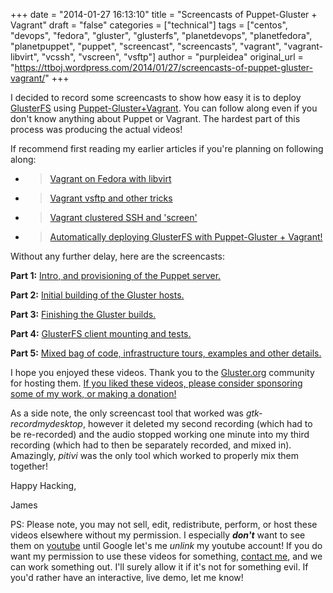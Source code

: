 +++
date = "2014-01-27 16:13:10"
title = "Screencasts of Puppet-Gluster + Vagrant"
draft = "false"
categories = ["technical"]
tags = ["centos", "devops", "fedora", "gluster", "glusterfs", "planetdevops", "planetfedora", "planetpuppet", "puppet", "screencast", "screencasts", "vagrant", "vagrant-libvirt", "vcssh", "vscreen", "vsftp"]
author = "purpleidea"
original_url = "https://ttboj.wordpress.com/2014/01/27/screencasts-of-puppet-gluster-vagrant/"
+++

I decided to record some screencasts to show how easy it is to deploy <a href="https://gluster.org/">GlusterFS</a> using <a title="Automatically deploying GlusterFS with Puppet-Gluster + Vagrant!" href="/blog/2014/01/08/automatically-deploying-glusterfs-with-puppet-gluster-vagrant/">Puppet-Gluster+Vagrant</a>. You can follow along even if you don't know anything about Puppet or Vagrant. The hardest part of this process was producing the actual videos!

If recommend first reading my earlier articles if you're planning on following along:
<ul>
	<li>
		<blockquote><a href="/blog/2013/12/09/vagrant-on-fedora-with-libvirt/">Vagrant on Fedora with libvirt</a></blockquote>
	</li>
	<li>
		<blockquote><a href="/blog/2013/12/21/vagrant-vsftp-and-other-tricks/">Vagrant vsftp and other tricks</a></blockquote>
	</li>
	<li>
		<blockquote><a href="/blog/2014/01/02/vagrant-clustered-ssh-and-screen/">Vagrant clustered SSH and 'screen'</a></blockquote>
	</li>
	<li>
		<blockquote><a href="/blog/2014/01/08/automatically-deploying-glusterfs-with-puppet-gluster-vagrant/">Automatically deploying GlusterFS with Puppet-Gluster + Vagrant!</a></blockquote>
	</li>
</ul>
Without any further delay, here are the screencasts:

<strong>Part 1:</strong> <a href="https://dl.fedoraproject.org/pub/alt/purpleidea/screencasts/puppet-gluster-screencast.part1.ogv">Intro, and provisioning of the Puppet server.</a>

<strong>Part 2:</strong> <a href="https://dl.fedoraproject.org/pub/alt/purpleidea/screencasts/puppet-gluster-screencast.part2.ogv">Initial building of the Gluster hosts.</a>

<strong>Part 3:</strong> <a href="https://dl.fedoraproject.org/pub/alt/purpleidea/screencasts/puppet-gluster-screencast.part3-mixed.ogv">Finishing the Gluster builds.</a>

<strong>Part 4:</strong> <a href="https://dl.fedoraproject.org/pub/alt/purpleidea/screencasts/puppet-gluster-screencast.part4.ogv">GlusterFS client mounting and tests.</a>

<strong>Part 5:</strong> <a href="https://dl.fedoraproject.org/pub/alt/purpleidea/screencasts/puppet-gluster-screencast.part5.ogv">Mixed bag of code, infrastructure tours, examples and other details.</a>

I hope you enjoyed these videos. Thank you to the <a href="https://www.gluster.org/">Gluster.org</a> community for hosting them. <a title="donate" href="/donate/">If you liked these videos, please consider sponsoring some of my work, or making a donation!</a>

As a side note, the only screencast tool that worked was <em>gtk-recordmydesktop</em>, however it deleted my second recording (which had to be re-recorded) and the audio stopped working one minute into my third recording (which had to then be separately recorded, and mixed in). Amazingly, <em>pitivi</em> was the only tool which worked to properly mix them together!

Happy Hacking,

James

PS: Please note, you may not sell, edit, redistribute, perform, or host these videos elsewhere without my permission. I especially <strong><em>don't</em></strong> want to see them on <span style="text-decoration:underline;">youtube</span> until Google let's me <em>unlink</em> my youtube account! If you do want my permission to use these videos for something, <a title="contact" href="/contact/">contact me</a>, and we can work something out. I'll surely allow it if it's not for something evil. If you'd rather have an interactive, live demo, let me know!

